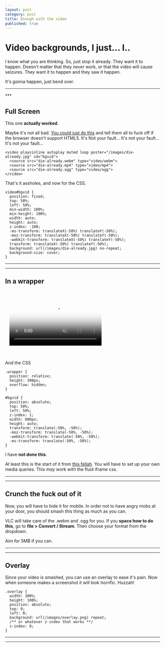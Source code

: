 ```yaml
---
layout: post
category: post
title: Enough with the video
published: true
---
```


# Video backgrounds, I just... I.. #

I know what you are thinking. So, just stop it already. They want it to happen. Doesn't matter that they *never* work, or that the video will cause seizures. They want it to happen and they saw it happen.

It's gonna happen, just bend over.

<hr class="rule">
***

## Full Screen ##

This one **actually worked**.

Maybe it's not all bad. [You could just do this](http://thenewcode.com/777/Create-Fullscreen-HTML5-Page-Background-Video) and tell them all to fuck off if the browser doesn't support HTML5. It's Not your fault... It's not your fault... It's not your fault...

```
<video playsinline autoplay muted loop poster="/images/die-already.jpg" id="bgvid">
  <source src="die-already.webm" type="video/webm">
  <source src="die-already.mp4" type="video/mp4">
  <source src="die-already.ogg" type="video/ogg">
</video>
```

That's it assholes, and now for the CSS.


	video#bgvid {
      position: fixed;
      top: 50%;
      left: 50%;
      min-width: 100%;
      min-height: 100%;
      width: auto;
      height: auto;
      z-index: -100;
      -ms-transform: translateX(-50%) translateY(-50%);
      -moz-transform: translateX(-50%) translateY(-50%);
      -webkit-transform: translateX(-50%) translateY(-50%);
      transform: translateX(-50%) translateY(-50%);
      background: url(/images/die-already.jpg) no-repeat;
      background-size: cover;
	}

***
***

## In a wrapper ##

<pre>
<code>
<div class="wrapper">
  <video playsinline autoplay muted loop poster="/images/die-already.jpg" id="bgvid">
  <source src="die-already.webm" type="video/webm">
  <source src="die-already.mp4" type="video/mp4">
  <source src="die-already.ogg" type="video/ogg">
</video>
</div>
</code>
</pre>

And the CSS

	.wrapper {
      position: relative;
      height: 300px;
      overflow: hidden;
    }

	#bgvid {
      position: absolute;
      top: 50%;
      left: 50%;
      z-index: 1;
      width: 600px;
      height: auto;
      transform: translate(-50%, -50%);
      -moz-transform: translate(-50%, -50%);
      -webkit-transform: translate(-50%, -50%);
      -ms-transform: translate(-50%, -50%);
    }

I have **not done this**.

At least this is the start of it from [this fellah](http://callmenick.com/post/html5-video-jumpstart-examples). You will have to set up your own media queries. This *may* work with the fluid iframe css.

***
***

## Crunch the fuck out of it ##

Now, you will have to hide it for mobile. In order not to have angry mobs at your door, you should smash this thing as much as you can.

VLC will take care of the .webm and .ogg for you. If you **space how to do this**, go to **file > Convert / Stream**. Then choose your format from the dropdown.

Aim for 5MB if you can.

***
***

## Overlay ##

Since your video is smashed, you can use an overlay to ease it's pain. Now when someone makes a screenshot it will look horrific. Huzzah!

	.overlay {
  	  width: 100%;
      height: 100%;
      position: absolute;
      top: 0;
      left: 0;
      background: url(/images/overlay.png) repeat;
      /** or whatever z-index that works **/
      z-index: 0;
    }

***
***
